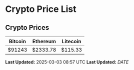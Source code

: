 # Crypto Price List

## Crypto Prices
| Bitcoin | Ethereum | Litecoin |
| ------- | -------- | -------- |
| $91243 | $2333.78 | $115.33 |
**Last Updated:** 2025-03-03 08:57 UTC
**Last Updated:** $DATE$
